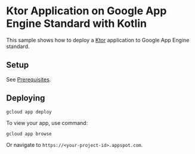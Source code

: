 # Ktor Application on Google App Engine Standard with Kotlin

This sample shows how to deploy a [Ktor](https://ktor.io/)
application to Google App Engine standard.

## Setup

See [Prerequisites](../README.md#Prerequisites).

## Deploying

```bash
gcloud app deploy
```

To view your app, use command:
```
gcloud app browse
```
Or navigate to `https://<your-project-id>.appspot.com`.
